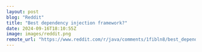 ```yaml
---
layout: post
blog: "Reddit"
title: "Best dependency injection framework?"
date: 2024-09-16T18:10:55Z
image: images/reddit.png
remote_url: "https://www.reddit.com/r/java/comments/1fibln8/best_dependency_injection_framework/"
---
```

